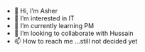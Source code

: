 - 👋 Hi, I’m Asher  
- 👀 I’m interested in IT
- 🌱 I’m currently learning PM
- 💞️ I’m looking to collaborate with Hussain 
- 📫 How to reach me ...still not decided yet

<!---
Ashernas/Ashernas is a ✨ special ✨ repository because its `README.md` (this file) appears on your GitHub profile.
You can click the Preview link to take a look at your changes.
--->
